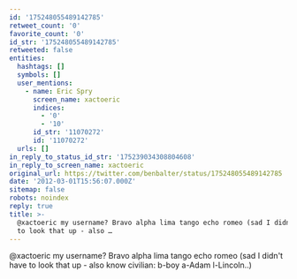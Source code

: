 ```yaml
---
id: '175248055489142785'
retweet_count: '0'
favorite_count: '0'
id_str: '175248055489142785'
retweeted: false
entities:
  hashtags: []
  symbols: []
  user_mentions:
    - name: Eric Spry
      screen_name: xactoeric
      indices:
        - '0'
        - '10'
      id_str: '11070272'
      id: '11070272'
  urls: []
in_reply_to_status_id_str: '175239034308804608'
in_reply_to_screen_name: xactoeric
original_url: https://twitter.com/benbalter/status/175248055489142785
date: '2012-03-01T15:56:07.000Z'
sitemap: false
robots: noindex
reply: true
title: >-
  @xactoeric my username? Bravo alpha lima tango echo romeo (sad I didn't have
  to look that up - also …
---
```


@xactoeric my username? Bravo alpha lima tango echo romeo (sad I didn't have to look that up - also know civilian: b-boy a-Adam l-Lincoln..)